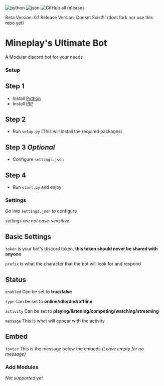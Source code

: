 ![python](https://img.shields.io/badge/Python-3776AB?style=for-the-badge&logo=python&logoColor=white)
![json](https://img.shields.io/badge/json-5E5C5C?style=for-the-badge&logo=json&logoColor=white)
![GitHub all releases](https://img.shields.io/github/downloads/Mineplay3/ultimate-bot/total?label=Downloads)

Beta Version: 0.1
Release Version: Doesnt Exist!!! (dont fork nor use this repo yet)

# Mineplay's Ultimate Bot
A Modular discord bot for your needs

### Setup

## Step 1
- Install [Python](https://www.python.org/downloads/)
- Install [PIP](https://pip.pypa.io/en/stable/installation/#get-pip-py)

## Step 2
- Run `setup.py` (This will install the required packages)

## Step 3 *Optional*
- Configure `settings.json`

## Step 4 
- Run `start.py` and enjoy

### Settings
Go into `settings.json` to configure

*settings are not case-sensitive*

## Basic Settings 
`token` is your bot's discord token, **this token should never be shared with anyone**

`prefix` is what the character that the bot will look for and respond

## Status
`enabled` Can be set to **true/false**

`type` Can be set to **online/idle/dnd/offline**

`activity` Can be set to **playing/listening/competing/watching/streaming**

`message` This is what will appear with the activity

## Embed

`footer` This is the message below the embeds *(Leave empty for no message)*

### Add Modules

*Not supported yet*